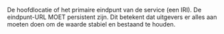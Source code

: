 De hoofdlocatie of het primaire eindpunt van de service (een IRI).
De eindpunt-URL MOET persistent zijn. Dit betekent dat uitgevers er alles aan moeten doen om de waarde stabiel en bestaand te houden.
